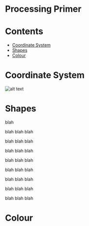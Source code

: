 # Processing Primer

# Contents
- [Coordinate System](#coordinate-system)
- [Shapes](#shapes)
- [Colour](#colour)



# Coordinate System

![alt text](/oop/images/coord.png "Coordinates")


# Shapes

blah

blah
blah
blah

blah
blah
blah

blah
blah
blah

blah
blah
blah

blah
blah
blah

blah
blah
blah

blah
blah
blah

blah
blah
blah

# Colour



